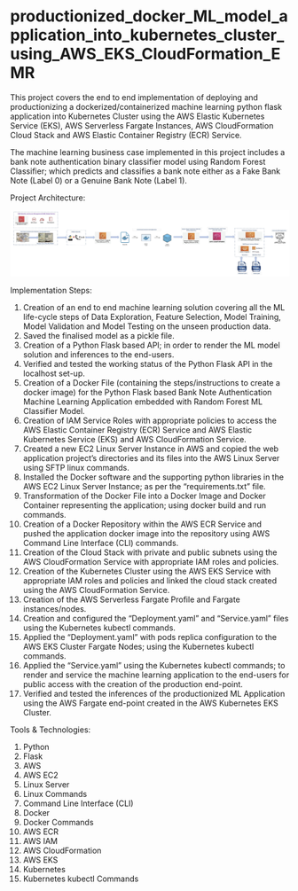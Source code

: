 # productionized_docker_ML_model_application_into_kubernetes_cluster_using_AWS_EKS_CloudFormation_EMR

This project covers the end to end implementation of deploying and productionizing a dockerized/containerized machine learning python flask application into Kubernetes Cluster using the AWS Elastic Kubernetes Service (EKS), AWS Serverless Fargate Instances, AWS CloudFormation Cloud Stack and AWS Elastic Container Registry (ECR) Service.  

The machine learning business case implemented in this project includes a bank note authentication binary classifier model using Random Forest Classifier; which predicts and classifies a bank note either as a Fake Bank Note (Label 0) or a Genuine Bank Note (Label 1).  

Project Architecture:

![](architecture/project_architecture.jpg)

Implementation Steps:  

1. Creation of an end to end machine learning solution covering all the ML life-cycle steps of Data Exploration, Feature Selection, Model Training, Model Validation and Model Testing on the unseen production data. 
2. Saved the finalised model as a pickle file. 
3. Creation of a Python Flask based API; in order to render the ML model solution and inferences to the end-users. 
4. Verified and tested the working status of the Python Flask API in the localhost set-up. 
5. Creation of a Docker File (containing the steps/instructions to create a docker image) for the Python Flask based Bank Note Authentication Machine Learning Application embedded with Random Forest ML Classifier Model. 
6. Creation of IAM Service Roles with appropriate policies to access the AWS Elastic Container Registry (ECR) Service and AWS Elastic Kubernetes Service (EKS) and AWS CloudFormation Service. 
7. Created a new EC2 Linux Server Instance in AWS and copied the web application project’s directories and its files into the AWS Linux Server using SFTP linux commands. 
8. Installed the Docker software and the supporting python libraries in the AWS EC2 Linux Server Instance; as per the “requirements.txt” file. 
9. Transformation of the Docker File into a Docker Image and Docker Container representing the application; using docker build and run commands. 
10. Creation of a Docker Repository within the AWS ECR Service and pushed the application docker image into the repository using AWS Command Line Interface (CLI) commands. 
11. Creation of the Cloud Stack with private and public subnets using the AWS CloudFormation Service with appropriate IAM roles and policies. 
12. Creation of the Kubernetes Cluster using the AWS EKS Service with appropriate IAM roles and policies and linked the cloud stack created using the AWS CloudFormation Service. 
13. Creation of the AWS Serverless Fargate Profile and Fargate instances/nodes. 
14. Creation and configured the “Deployment.yaml” and “Service.yaml” files using the Kubernetes kubectl commands. 
15. Applied the “Deployment.yaml” with pods replica configuration to the AWS EKS Cluster Fargate Nodes; using the Kubernetes kubectl commands. 
16. Applied the “Service.yaml” using the Kubernetes kubectl commands; to render and service the machine learning application to the end-users for public access with the creation of the production end-point. 
17. Verified and tested the inferences of the productionized ML Application using the AWS Fargate end-point created in the AWS Kubernetes EKS Cluster.  

Tools & Technologies: 
1. Python
2. Flask
3. AWS
4. AWS EC2
5. Linux Server
6. Linux Commands
7. Command Line Interface (CLI)
8. Docker
9. Docker Commands
10. AWS ECR
11. AWS IAM
12. AWS CloudFormation
13. AWS EKS
14. Kubernetes
15. Kubernetes kubectl Commands
